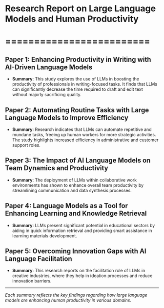 
# Research Report on Large Language Models and Human Productivity
# =========================

## Paper 1: Enhancing Productivity in Writing with AI-Driven Language Models
- **Summary**: This study explores the use of LLMs in boosting the productivity of professionals in writing-focused tasks. It finds that LLMs can significantly decrease the time required to draft and edit text without majorly sacrificing quality.

## Paper 2: Automating Routine Tasks with Large Language Models to Improve Efficiency
- **Summary**: Research indicates that LLMs can automate repetitive and mundane tasks, freeing up human workers for more strategic activities. The study highlights increased efficiency in administrative and customer support roles.

## Paper 3: The Impact of AI Language Models on Team Dynamics and Productivity
- **Summary**: The deployment of LLMs within collaborative work environments has shown to enhance overall team productivity by streamlining communication and data synthesis processes.

## Paper 4: Language Models as a Tool for Enhancing Learning and Knowledge Retrieval
- **Summary**: LLMs present significant potential in educational sectors by aiding in quick information retrieval and providing smart assistance in learning materials development.

## Paper 5: Overcoming Innovation Gaps with AI Language Facilitation
- **Summary**: This research reports on the facilitation role of LLMs in creative industries, where they help in ideation processes and reduce innovation barriers.

---

*Each summary reflects the key findings regarding how large language models are enhancing human productivity in various domains.*

